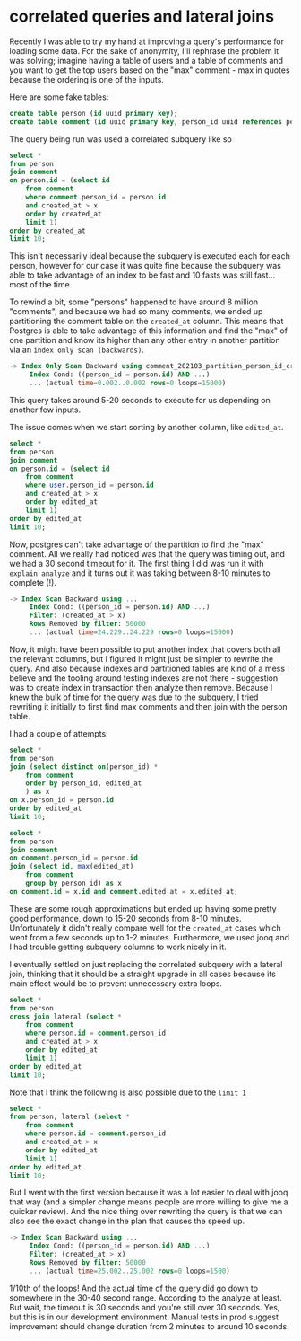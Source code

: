 # correlated queries and lateral joins

Recently I was able to try my hand at improving a query's performance for loading
some data. For the sake of anonymity, I'll rephrase the problem it was solving;
imagine having a table of users and a table of comments and you want to get the
top users based on the "max" comment - max in quotes because the ordering is one
of the inputs.

Here are some fake tables:

<!-- markdownlint-disable line-length -->
```sql
create table person (id uuid primary key);
create table comment (id uuid primary key, person_id uuid references person(id), created_at date not null, edited_at date);
```
<!-- markdownlint-enable line-length -->

The query being run was used a correlated subquery like so

```sql
select *
from person
join comment
on person.id = (select id
    from comment
    where comment.person_id = person.id
    and created_at > x
    order by created_at
    limit 1)
order by created_at
limit 10;
```

This isn't necessarily ideal because the subquery is executed each for each person,
however for our case it was quite fine because the subquery was able to take advantage
of an index to be fast and 10 fasts was still fast... most of the time.

To rewind a bit, some "persons" happened to have around 8 million "comments", and
because we had so many comments, we ended up partitioning the comment table on the
`created_at` column. This means that Postgres is able to take advantage of this
information and find the "max" of one partition and know its higher than any other
entry in another partition via an `index only scan (backwards)`.

```sql
-> Index Only Scan Backward using comment_202103_partition_person_id_created_at_idx
     Index Cond: ((person_id = person.id) AND ...)
     ... (actual time=0.002..0.002 rows=0 loops=15000)
```

This query takes around 5-20 seconds to execute for us depending on another few inputs.

The issue comes when we start sorting by another column, like `edited_at`.

```sql
select *
from person
join comment
on person.id = (select id
    from comment
    where user.person_id = person.id
    and created_at > x
    order by edited_at
    limit 1)
order by edited_at
limit 10;
```

Now, postgres can't take advantage of the partition to find the "max" comment. All
we really had noticed was that the query was timing out, and we had a 30 second
timeout for it. The first thing I did was run it with `explain analyze` and it turns
out it was taking between 8-10 minutes to complete (!).

```sql
-> Index Scan Backward using ...
     Index Cond: ((person_id = person.id) AND ...)
     Filter: (created_at > x)
     Rows Removed by filter: 50000
     ... (actual time=24.229..24.229 rows=0 loops=15000)
```

Now, it might have been possible to put another index that covers both all the relevant
columns, but I figured it might just be simpler to rewrite the query. And also because
indexes and partitioned tables are kind of a mess I believe and the tooling around
testing indexes are not there - suggestion was to create index in transaction then
analyze then remove. Because I knew the bulk of time for the query was due to the
subquery, I tried rewriting it initially to first find max comments and then join
with the person table.

I had a couple of attempts:

```sql
select *
from person
join (select distinct on(person_id) *
    from comment
    order by person_id, edited_at
    ) as x
on x.person_id = person.id
order by edited_at
limit 10;
```

```sql
select *
from person
join comment
on comment.person_id = person.id
join (select id, max(edited_at)
    from comment
    group by person_id) as x
on comment.id = x.id and comment.edited_at = x.edited_at;
```

These are some rough approximations but ended up having some pretty good performance,
down to 15-20 seconds from 8-10 minutes. Unfortunately it didn't really compare well
for the `created_at` cases which went from a few seconds up to 1-2 minutes. Furthermore,
we used jooq and I had trouble getting subquery columns to work nicely in it.

I eventually settled on just replacing the correlated subquery with a lateral join,
thinking that it should be a straight upgrade in all cases because its main effect
would be to prevent unnecessary extra loops.

```sql
select *
from person
cross join lateral (select *
    from comment
    where person.id = comment.person_id
    and created_at > x
    order by edited_at
    limit 1)
order by edited_at
limit 10;
```

Note that I think the following is also possible due to the `limit 1`

```sql
select *
from person, lateral (select *
    from comment
    where person.id = comment.person_id
    and created_at > x
    order by edited_at
    limit 1)
order by edited_at
limit 10;
```

But I went with the first version because it was a lot easier to deal with jooq
that way (and a simpler change means people are more willing to give me a quicker
review). And the nice thing over rewriting the query is that we can also see the
exact change in the plan that causes the speed up.

```sql
-> Index Scan Backward using ...
     Index Cond: ((person_id = person.id) AND ...)
     Filter: (created_at > x)
     Rows Removed by filter: 50000
     ... (actual time=25.002..25.002 rows=0 loops=1500)
```

1/10th of the loops! And the actual time of the query did go down to somewhere in
the 30-40 second range. According to the analyze at least. But wait, the timeout
is 30 seconds and you're still over 30 seconds. Yes, but this is in our development
environment. Manual tests in prod suggest improvement should change duration from
2 minutes to around 10 seconds.
